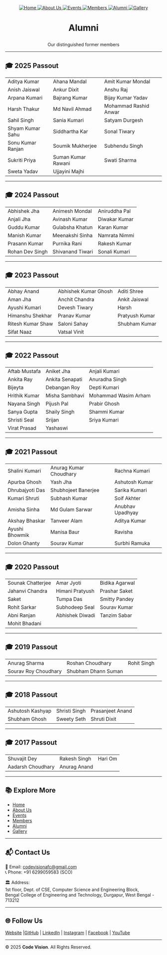<!-- | [Home](./README.md) | [About Us](AboutUs.md) | [Events](Events.md) | [Members](Members.md) | [Alumni](Alumni.md) | [Gallery](Gallery.md) | [Contact Us](ContactUs.md) |
|------------------------|------------------------|---------------------|-----------------------|---------------------|-----------------------|----------------------------| -->
<p align="center" width="100%">
  <a href="../README.md">
    <img src="https://img.shields.io/badge/Home-FF0000?style=for-the-badge" alt="Home"/>
  </a>
  <a href="../pages/ABOUT.md">
    <img src="https://img.shields.io/badge/About%20Us-FF0000?style=for-the-badge" alt="About Us"/>
  </a>
  <a href="../pages/EVENTS.md">
    <img src="https://img.shields.io/badge/Events-FF0000?style=for-the-badge" alt="Events"/>
  </a>
  <a href="../pages/MEMBERS.md">
    <img src="https://img.shields.io/badge/Members-FF0000?style=for-the-badge" alt="Members"/>
  </a>
  <a href="../pages/ALUMNI.md">
    <img src="https://img.shields.io/badge/Alumni-FF0000?style=for-the-badge" alt="Alumni"/>
  </a>
  <a href="../pages/GALLERY.md">
    <img src="https://img.shields.io/badge/Gallery-FF0000?style=for-the-badge" alt="Gallery"/>
  </a>
</p>

# <p align="center">Alumni</p> 
 <p align="center">Our distinguished former members</p> 
 
---

## 🎓 2025 Passout  
|  |  |  |
|--------------|--------------|-------------------|
| Aditya Kumar | Ahana Mandal | Amit Kumar Mondal |
| Anish Jaiswal | Ankur Dixit | Anshu Raj |
| Arpana Kumari | Bajrang Kumar | Bijay Kumar Yadav |
| Harsh Thakur | Md Navil Ahmad | Mohammad Rashid Anwar |
| Sahil Singh | Sania Kumari | Satyam Durgesh |
| Shyam Kumar Sahu | Siddhartha Kar | Sonal Tiwary |
| Sonu Kumar Ranjan | Soumik Mukherjee | Subhendu Singh |
| Sukriti Priya | Suman Kumar Rawani | Swati Sharma |
| Sweta Yadav | Ujjayini Majhi | |

---

## 🎓 2024 Passout  
|  |  |  |
|--------------|----------------|---------------|
| Abhishek Jha | Animesh Mondal | Aniruddha Pal |
| Anjali Jha | Avinash Kumar | Diwakar Kumar |
| Guddu Kumar | Gulabsha Khatun | Karan Kumar |
| Manish Kumar | Meenakshi Sinha | Namrata Nimmi |
| Prasann Kumar | Purnika Rani | Rakesh Kumar |
| Rohan Dev Singh | Shivanand Tiwari | Sonali Kumari |

---

## 🎓 2023 Passout  
|  |  |  |
|-------------|-----------------------|-------------|
| Abhay Anand | Abhishek Kumar Ghosh | Aditi Shree |
| Aman Jha | Anchit Chandra | Ankit Jaiswal |
| Ayushi Kumari | Devesh Tiwary | Harsh |
| Himanshu Shekhar | Pranav Kumar | Pratyush Kumar |
| Ritesh Kumar Shaw | Saloni Sahay | Shubham Kumar |
| Sifat Naaz | Vatsal Vinit | |

---

## 🎓 2022 Passout  
|  |  |  |
|---------------|------------|---------------|
| Aftab Mustafa | Aniket Jha | Anjali Kumari |
| Ankita Ray | Ankita Senapati | Anuradha Singh |
| Bijeyta | Debangan Roy | Depti Kumari |
| Hrithik Kumar | Misha Sambhavi | Mohammad Wasim Arham |
| Nayana Singh | Pijush Pal | Prabir Ghosh |
| Sanya Gupta | Shaily Singh | Shammi Kumar |
| Shristi Seal | Srijan | Sriya Kumari |
| Virat Prasad | Yashaswi | |

---

## 🎓 2021 Passout  
|  |  |  |
|----------------|--------------------------|---------------|
| Shalini Kumari | Anurag Kumar Choudhary | Rachna Kumari |
| Apurba Ghosh | Yash Jha | Ashutosh Kumar |
| Dhrubajyoti Das | Shubhojeet Banerjee | Sarika Kumari |
| Kumari Shruti | Subhash Kumar | Soif Akhter |
| Amisha Sinha | Md Gulam Sarwar | Anubhav Upadhyay |
| Akshay Bhaskar | Tanveer Alam | Aditya Kumar |
| Ayushi Bhowmik | Manisa Baur | Ravisha |
| Dolon Ghanty | Sourav Kumar | Surbhi Ramuka |

---

## 🎓 2020 Passout  
|  |  |  |
|-------------------|------------|----------------|
| Sounak Chatterjee | Amar Jyoti | Bidika Agarwal |
| Jahanvi Chandra | Himani Pratyush | Prashar Saket |
| Saket | Tumpa Das | Smitty Pandey |
| Rohit Sarkar | Subhodeep Seal | Sourav Kumar |
| Abni Ranjan | Abhishek Diwadi | Tanzim Sabar |
| Mohit Bhadani | | |

---

## 🎓 2019 Passout  
|  |  |  |
|---------------|------------------|-------------|
| Anurag Sharma | Roshan Choudhary | Rohit Singh |
| Sourav Roy Choudhary | Shubham Dhann Suman | |

---

## 🎓 2018 Passout  
|  |  |  |
|------------------|---------------|------------------|
| Ashutosh Kashyap | Shristi Singh | Prasanjeet Anand |
| Shubham Ghosh | Sweety Seth | Shruti Dixit |

---

## 🎓 2017 Passout  
|  |  |  |
|--------------|--------------|---------|
| Shuvajit Dey | Rakesh Singh | Hari Om |
| Aadarsh Choudhary | Anurag Anand | |

---


## 📚 Explore More
- [Home](../README.md)  
- [About Us](../pages/ABOUT.md)  
- [Events](../pages/EVENTS.md)  
- [Members](../pages/MEMBERS.md)  
- [Alumni](../pages/ALUMNI.md)  
- [Gallery](../pages/GALLERY.md)  

---

## 📬 Contact Us
📧 Email: [codevisionafc@gmail.com](mailto:codevisionafc@gmail.com)  
📞 Phone: +91 6299059583 (SCO)  

🏛️ Address:  
1st floor, Dept. of CSE, Computer Science and Engineering Block,  
Bengal College of Engineering and Technology, Durgapur, West Bengal - 713212  

---

## 🌐 Follow Us

[Website]( https://codevision-bcet.web.app/) |[GitHub](https://github.com/Code-Vision-BCET-organisation ) | [LinkedIn](https://www.linkedin.com/company/codevision-bcet) | [Instagram](https://www.instagram.com/codevisionbcet/) | [Facebook](https://www.facebook.com/cv.bcet/) | [YouTube](http://www.youtube.com/@codevisionbcet )  

---

© 2025 **Code Vision**. All Rights Reserved.  


